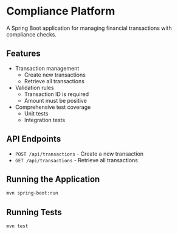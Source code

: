 # Compliance Platform

A Spring Boot application for managing financial transactions with compliance checks.

## Features

- Transaction management
  - Create new transactions
  - Retrieve all transactions
- Validation rules
  - Transaction ID is required
  - Amount must be positive
- Comprehensive test coverage
  - Unit tests
  - Integration tests

## API Endpoints

- `POST /api/transactions` - Create a new transaction
- `GET /api/transactions` - Retrieve all transactions

## Running the Application

```bash
mvn spring-boot:run
```

## Running Tests

```bash
mvn test
```
